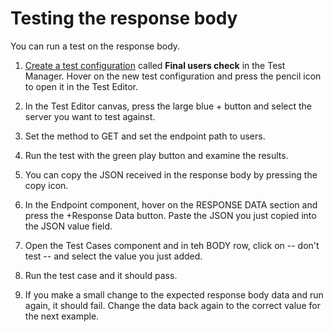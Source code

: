 # Testing the response body

You can run a test on the response body. 

1. [Create a test configuration](Adding-a-test-configuration.md) called **Final users check** in the Test Manager. Hover on the new test configuration and press the pencil icon to open it in the Test Editor.

2. In the Test Editor canvas, press the large blue + button and select the server you want to test against.
3. Set the method to GET and set the endpoint path to users.
4. Run the test with the green play button and examine the results.
5. You can copy the JSON received in the response body by pressing the copy icon.
6. In the Endpoint component, hover on the RESPONSE DATA section and press the +Response Data button. Paste the JSON you just copied into the JSON value field.
7. Open the Test Cases component and in teh BODY row, click on -- don't test -- and select the value you just added.
8. Run the test case and it should pass.
9. If you make a small change to the expected response body data and run again, it should fail. Change the data back again to the correct value for the next example.

